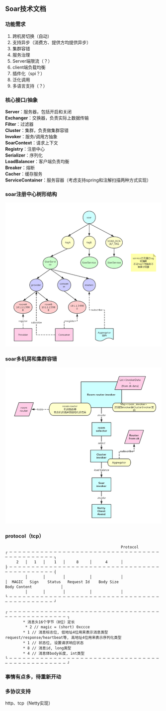 ## Soar技术文档

### 功能需求
1. 跨机房切换（自动）
2. 支持异步（消费方、提供方均提供异步）
3. 集群容错
4. 服务治理
5. Server端限流（？）
6. client端负载均衡
7. 插件化（spi？）
8. 泛化调用
9. 多语言支持（？）

### 核心接口/抽象
**Server**：服务器，包括开启和关闭<br/>
**Exchanger**：交换器，负责实际上数据传输<br/>
**Filter**：过滤器<br/>
**Cluster**：集群，负责做集群容错<br/>
**Invoker**：服务/调用方抽象<br/>
**SoarContext**：请求上下文<br/>
**Registry**：注册中心<br/>
**Serializer**：序列化<br/>
**LoadBalancer**：客户端负责均衡<br/>
**Breaker**：熔断<br/>
**Cacher**：缓存服务<br/>
**ServiceContainer**：服务容器（考虑支持spring和注解扫描两种方式实现）<br/>

### soar注册中心树形结构
![soar 注册中心树形结构](./soar-zk-data.png)<br/>

### soar多机房和集群容错
![多机房和集群容错](./多机房和集群容错.png)

### protocol（tcp）

                                                        Protocol
    ┌ ─ ─ ─ ─ ─ ─ ─ ─ ─ ─ ─ ─ ─ ─ ─ ─ ─ ─ ─ ─ ─ ─ ─ ─ ─ ─ ─ ─ ─ ─ ─ ─ ─ ─ ─ ─ ─ ─ ─ ─ ─ ─ ─ ─ ─ ┐
         2   │   1   │    1   │     8     │      4      │
    ├ ─ ─ ─ ─ ─ ─ ─ ─ ─ ─ ─ ─ ─ ─ ─ ─ ─ ─ ─ ─ ─ ─ ─ ─ ─ ─ ─ ─ ─ ─ ─ ─ ─ ─ ─ ─ ─ ─ ─ ─ ─ ─ ─ ─ ─ ┤
             │       │        │           │             │
    │  MAGIC   Sign    Status   Request Id    Body Size                 Body Content             │
             │       │        │           │             │
    └ ─ ─ ─ ─ ─ ─ ─ ─ ─ ─ ─ ─ ─ ─ ─ ─ ─ ─ ─ ─ ─ ─ ─ ─ ─ ─ ─ ─ ─ ─ ─ ─ ─ ─ ─ ─ ─ ─ ─ ─ ─ ─ ─ ─ ─ ┘
    
    ┌ ─ ─ ─ ─ ─ ─ ─ ─ ─ ─ ─ ─ ─ ─ ─ ─ ─ ─ ─ ─ ─ ─ ─ ─ ─ ─ ─ ─ ─ ─ ─ ─ ─ ─ ─ ─ ─ ─ ─ ─ ─ ─ ─ ─ ─ ─ ─ ─ ┐
            * 消息头16个字节（8位）定长
             * 2 // magic = (short) 0xccce 
            * 1 // 消息标志位, 低地址4位用来表示消息类型request/response/heartbeat等, 高地址4位用来表示序列化类型
            * 1 // 状态位, 设置请求响应状态
            * 8 // 消息id, long类型 
            * 4 // 消息体body长度, int类型
    └ ─ ─ ─ ─ ─ ─ ─ ─ ─ ─ ─ ─ ─ ─ ─ ─ ─ ─ ─ ─ ─ ─ ─ ─ ─ ─ ─ ─ ─ ─ ─ ─ ─ ─ ─ ─ ─ ─ ─ ─ ─ ─ ─ ─ ─ ─ ─ ─ ┘

### 事情有点多，待重新开动

### 多协议支持
http、tcp（Netty实现）
